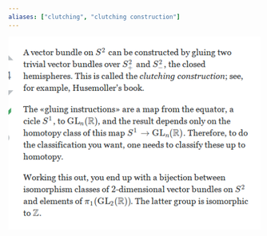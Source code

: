 ```yaml
---
aliases: ["clutching", "clutching construction"]
---
```


![](../attachments/Pasted%20image%2020210612234830.png)